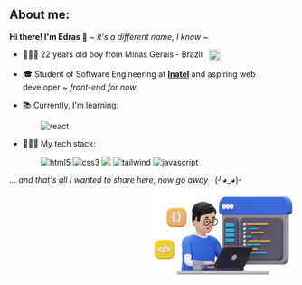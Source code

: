 ## About me:
 <strong>Hi there! I'm Edras 👋</strong> <em> ~ it's a different name, I know ~ </em>
 
  - 👱🏻‍♂️ 22 years old boy from Minas Gerais - Brazil &nbsp; <img align="top" src="https://emojigraph.org/media/emojidex/flag-brazil_1f1e7-1f1f7.png" width=20px height=20px> 
  
  - 🎓 Student of Software Engineering at <strong>[Inatel](https://inatel.br)</strong></a> and aspiring web developer <em> ~ front-end for now</em>.
  
  - 📚 Currently, I'm learning:
  
  <p></p>
  
  <p> 
    &nbsp; &nbsp; &nbsp; &nbsp; &nbsp; &nbsp; &nbsp; <img alt='react' src='https://img.shields.io/badge/react-%2320232a.svg?style=for-the-badge&logo=react&logoColor=%2361DAFB'>
  </p>

  <p></p>

   - 👩🏻‍💻 My tech stack:
     
  <p></p>

  <p>
    &nbsp; &nbsp; &nbsp; &nbsp; &nbsp; &nbsp; &nbsp; <img alt="html5" src="https://img.shields.io/badge/HTML5-E34F26?style=for-the-badge&logo=html5&logoColor=white">
    <img alt="css3" src="https://img.shields.io/badge/CSS3-1572B6?style=for-the-badge&logo=css3&logoColor=white">
    <img src='https://img.shields.io/badge/SASS-hotpink.svg?style=for-the-badge&logo=SASS&logoColor=white'>
    <img alt='tailwind' src='https://img.shields.io/badge/tailwindcss-%2338B2AC.svg?style=for-the-badge&logo=tailwind-css&logoColor=white'>
    <img alt="javascript" src="https://img.shields.io/badge/JavaScript-F7DF1E.svg?style=for-the-badge&logo=JavaScript&logoColor=black">
  </p>
  
  <em> ... and that's all I wanted to share here, now go away </em> &nbsp; (╯◕_◕)╯

  <img align="right" src="img.png" width="50%" height="50%">
